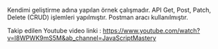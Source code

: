 Kendimi geliştirme adına yapılan örnek çalışmadır. API Get, Post, Patch, Delete (CRUD) işlemleri yapılmıştır. Postman aracı kullanılmıştır.

Takip edilen Youtube video linki : https://www.youtube.com/watch?v=l8WPWK9mS5M&ab_channel=JavaScriptMastery
  
  
